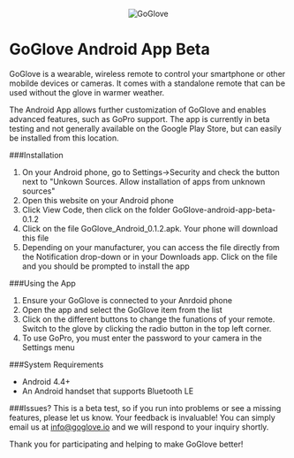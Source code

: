 <p align="center" >
<img src="http://goglove.io/static/img/Logo-horizontal.png" alt="GoGlove" title="GoGlove">
</p>

GoGlove Android App Beta
==========
GoGlove is a wearable, wireless remote to control your smartphone or other mobilde devices or cameras. It comes with a standalone remote that can be used without the glove in warmer weather.

The Android App allows further customization of GoGlove and enables advanced features, such as GoPro support. The app is currently in beta testing and not generally available on the Google Play Store, but can easily be installed from this location.

###Installation
1. On your Android phone, go to Settings->Security and check the button next to "Unkown Sources. Allow installation of apps from unknown sources"
2. Open this website on your Android phone
3. Click View Code, then click on the folder GoGlove-android-app-beta-0.1.2
4. Click on the file GoGlove_Android_0.1.2.apk. Your phone will download this file
5. Depending on your manufacturer, you can access the file directly from the Notification drop-down or in your Downloads app. Click on the file and you should be prompted to install the app

###Using the App
1. Ensure your GoGlove is connected to your Anrdoid phone
2. Open the app and select the GoGlove item from the list
3. Click on the different buttons to change the funations of your remote. Switch to the glove by clicking the radio button in the top left corner.
4. To use GoPro, you must enter the password to your camera in the Settings menu

###System Requirements
- Android 4.4+
- An Android handset that supports Bluetooth LE

###Issues?
This is a beta test, so if you run into problems or see a missing features, please let us know. Your feedback is invaluable! You can simply email us at info@goglove.io and we will respond to your inquiry shortly. 

Thank you for participating and helping to make GoGlove better!